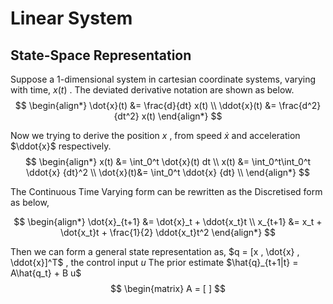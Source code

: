 # Linear System
## State-Space Representation

Suppose a 1-dimensional system in cartesian coordinate systems, varying with time, $x(t)$ .
The deviated derivative notation are shown as below.
$$
\begin{align*}
\dot{x}(t) &= \frac{d}{dt} x(t) \\
\ddot{x}(t) &= \frac{d^2}{dt^2} x(t)
\end{align*}
$$

Now we trying to derive the position $x$ , from speed $\dot{x}$ and acceleration $\ddot{x}$ respectively.
$$
\begin{align*}
x(t) &= \int_0^t \dot{x}(t) dt \\
x(t) &= \int_0^t\int_0^t \ddot{x} {dt}^2 \\
\dot{x}(t)&= \int_0^t \ddot{x} {dt} \\
\end{align*}
$$

The Continuous Time Varying form can be rewritten as the Discretised form as below,


$$
\begin{align*}
\dot{x}_{t+1} &= \dot{x}_t + \ddot{x_t}t \\
x_{t+1} &= x_t + \dot{x_t}t + \frac{1}{2} \ddot{x_t}t^2
\end{align*}
$$


Then we can form a general state representation as, $q = [x , \dot{x} , \ddot{x}]^T$ , the control input $u$
The prior estimate $\hat{q}_{t+1|t} = A\hat{q_t} + B u$
$$
\begin{matrix}
A = [ ]
$$
